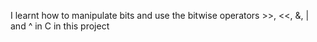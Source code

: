 I learnt how to manipulate bits and use the bitwise operators >>, <<, &, | and ^ in C in this project
